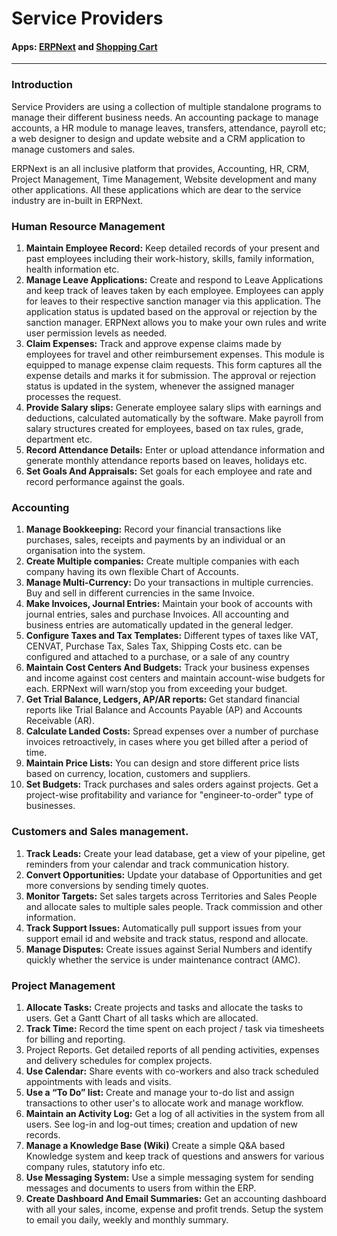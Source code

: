 # Service Providers

#### Apps: [ERPNext](apps/erpnext) and [Shopping Cart](apps/shopping-cart)

---

### Introduction

Service Providers are using a collection of multiple standalone programs to manage their different business needs. An accounting package to manage accounts, a HR module to manage leaves, transfers, attendance, payroll etc; a  web designer to  design and  update  website and a CRM application to manage customers and sales.

ERPNext is an all inclusive platform that provides, Accounting, HR, CRM, Project Management, Time Management, Website development and many other applications. All these applications which are dear to the service industry are in-built in ERPNext.

### Human Resource Management

1. **Maintain Employee Record:** Keep detailed records of your present and past employees including their work-history, skills, family information, health information etc.
1. **Manage Leave Applications:** Create and respond to Leave Applications and keep track of leaves taken by each employee. Employees can apply for leaves to their respective sanction manager via this application. The application status is updated based on the approval or rejection by the sanction manager. ERPNext allows you to make your own rules and write user permission levels as needed.
1. **Claim Expenses:** Track and approve expense claims made by employees for travel and other reimbursement expenses. This module is equipped to manage expense claim requests. This form captures all the expense details and marks it for submission. The approval or rejection status is updated in the system, whenever the assigned manager processes the request.
1. **Provide Salary slips:**  Generate employee salary slips with earnings and deductions, calculated automatically by the software. Make payroll from salary structures created for employees, based on tax rules, grade, department etc.
1. **Record Attendance Details:** Enter or upload attendance information and generate monthly attendance reports based on leaves, holidays etc.
1. **Set Goals And Appraisals:** Set goals for each employee and rate and record performance against the goals.

### Accounting

1. **Manage Bookkeeping:** Record your financial transactions like purchases, sales, receipts and payments by an individual or an organisation into the system.
1. **Create Multiple companies:** Create multiple companies with each company having its own flexible Chart of Accounts.
1. **Manage Multi-Currency:** Do your transactions in multiple currencies. Buy and sell in different currencies in the same Invoice.
1. **Make Invoices, Journal Entries:** Maintain your book of accounts with journal entries, sales and purchase Invoices. All accounting and business entries are automatically updated in the general ledger.
1. **Configure Taxes and Tax Templates:** Different types of taxes like VAT, CENVAT, Purchase Tax, Sales Tax, Shipping Costs etc. can be configured and attached to a purchase, or a sale of any country
1. **Maintain Cost Centers And Budgets:** Track your business expenses and income against cost centers and maintain account-wise budgets for each. ERPNext will warn/stop you from exceeding your budget.
1. **Get Trial Balance, Ledgers, AP/AR reports:** Get standard financial reports like Trial Balance and Accounts Payable (AP) and Accounts Receivable (AR).
1. **Calculate Landed Costs:** Spread expenses over a number of purchase invoices retroactively, in cases where you get billed after a period of time.
1. **Maintain Price Lists:** You can design and store different price lists based on currency, location, customers and suppliers.
1. **Set Budgets:** Track purchases and sales orders against projects. Get a project-wise profitability and variance for "engineer-to-order" type of businesses.

### Customers and Sales management. 

1. **Track Leads:** Create your lead database, get a view of your pipeline, get reminders from your calendar and track communication history.
1. **Convert Opportunities:** Update your database of Opportunities and get more conversions by sending timely quotes.
1. **Monitor Targets:** Set sales targets across Territories and Sales People and allocate sales to multiple sales people. Track commission and other information.
1. **Track Support Issues:** Automatically pull support issues from your support email id and website and track status, respond and allocate.
1. **Manage Disputes:** Create issues against Serial Numbers and identify quickly whether the service is under maintenance contract (AMC).

### Project Management

1. **Allocate Tasks:** Create projects and tasks and allocate the tasks to users. Get a Gantt Chart of all tasks which are allocated.
1. **Track Time:** Record the  time spent on each project / task via timesheets for billing and reporting.
1. Project Reports. Get detailed reports of all pending activities, expenses and delivery schedules for complex projects.
1. **Use Calendar:** Share events with co-workers and also track scheduled appointments with leads and visits.
1. **Use a “To Do” list:** Create and manage your to-do list and assign transactions to other user's to allocate work and manage workflow.
1. **Maintain an Activity Log:**  Get a log of all activities in the system from all users. See log-in and log-out times; creation and updation of new records.
1. **Manage a Knowledge Base (Wiki)** Create a simple Q&A based Knowledge system and keep track of questions and answers for various company rules, statutory info etc.
1. **Use Messaging System:** Use a  simple messaging system for sending messages and documents to users from within the ERP.
1. **Create Dashboard And Email Summaries:** Get an accounting dashboard with all your sales, income, expense and profit trends. Setup the system to email you daily, weekly and monthly summary.

